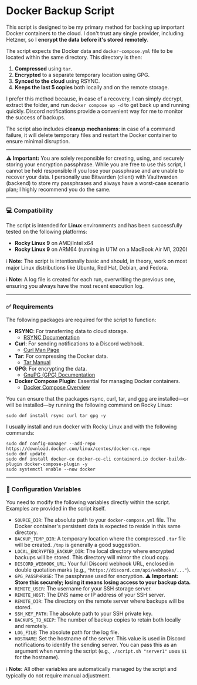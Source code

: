 # Docker Backup Script

This script is designed to be my primary method for backing up important Docker containers to the cloud. I don't trust any single provider, including Hetzner, so I **encrypt the data before it's stored remotely**.

The script expects the Docker data and `docker-compose.yml` file to be located within the same directory. This directory is then:
1.  **Compressed** using `tar`.
2.  **Encrypted** to a separate temporary location using GPG.
3.  **Synced to the cloud** using RSYNC.
4.  **Keeps the last 5 copies** both locally and on the remote storage.

I prefer this method because, in case of a recovery, I can simply decrypt, extract the folder, and run `docker compose up -d` to get back up and running quickly. Discord notifications provide a convenient way for me to monitor the success of backups.

The script also includes **cleanup mechanisms**: in case of a command failure, it will delete temporary files and restart the Docker container to ensure minimal disruption.

---

⚠️ **Important:** You are solely responsible for creating, using, and securely storing your encryption passphrase. While you are free to use this script, I cannot be held responsible if you lose your passphrase and are unable to recover your data. I personally use Bitwarden (client) with Vaultwarden (backend) to store my passphrases and always have a worst-case scenario plan; I highly recommend you do the same.

---

### 💻 Compatibility

The script is intended for **Linux** environments and has been successfully tested on the following platforms:
* **Rocky Linux 9** on AMD/Intel x64
* **Rocky Linux 9** on ARM64 (running in UTM on a MacBook Air M1, 2020)

ℹ️ **Note:** The script is intentionally basic and should, in theory, work on most major Linux distributions like Ubuntu, Red Hat, Debian, and Fedora.

ℹ️ **Note:** A log file is created for each run, overwriting the previous one, ensuring you always have the most recent execution log.

---

### ✅ Requirements

The following packages are required for the script to function:
* **RSYNC**: For transferring data to cloud storage.
    * [RSYNC Documentation](https://rsync.samba.org/documentation.html)
* **Curl**: For sending notifications to a Discord webhook.
    * [Curl Man Page](https://curl.se/docs/manpage.html)
* **Tar**: For compressing the Docker data.
    * [Tar Manual](https://www.gnu.org/software/tar/manual/tar.html)
* **GPG**: For encrypting the data.
    * [GnuPG (GPG) Documentation](https://www.gnupg.org/documentation/)
* **Docker Compose Plugin**: Essential for managing Docker containers.
    * [Docker Compose Overview](https://docs.docker.com/compose/)

You can ensure that the packages rsync, curl, tar, and gpg are installed—or will be installed—by running the following command on Rocky Linux:
```
sudo dnf install rsync curl tar gpg -y
```

I usually install and run docker with Rocky Linux and with the following commands:
```
sudo dnf config-manager --add-repo https://download.docker.com/linux/centos/docker-ce.repo
sudo dnf update
sudo dnf install docker-ce docker-ce-cli containerd.io docker-buildx-plugin docker-compose-plugin -y
sudo systemctl enable --now docker
```

---

### 🔧 Configuration Variables

You need to modify the following variables directly within the script. Examples are provided in the script itself.

* `SOURCE_DIR`: The absolute path to your `docker-compose.yml` file. The Docker container's persistent data is expected to reside in this same directory.
* `BACKUP_TEMP_DIR`: A temporary location where the compressed `.tar` file will be created. `/tmp` is generally a good suggestion.
* `LOCAL_ENCRYPTED_BACKUP_DIR`: The local directory where encrypted backups will be stored. This directory will mirror the cloud copy.
* `DISCORD_WEBHOOK_URL`: Your full Discord webhook URL, enclosed in double quotation marks (e.g., `"https://discord.com/api/webhooks/..."`).
* `GPG_PASSPHRASE`: The passphrase used for encryption. ⚠️ **Important: Store this securely; losing it means losing access to your backup data.**
* `REMOTE_USER`: The username for your SSH storage server.
* `REMOTE_HOST`: The DNS name or IP address of your SSH server.
* `REMOTE_DIR`: The directory on the remote server where backups will be stored.
* `SSH_KEY_PATH`: The absolute path to your SSH private key.
* `BACKUPS_TO_KEEP`: The number of backup copies to retain both locally and remotely.
* `LOG_FILE`: The absolute path for the log file.
* `HOSTNAME`: Set the hostname of the server. This value is used in Discord notifications to identify the sending server. You can pass this as an argument when running the script (e.g., `./script.sh "server1"` uses `$1` for the hostname).

ℹ️ **Note:** All other variables are automatically managed by the script and typically do not require manual adjustment.

